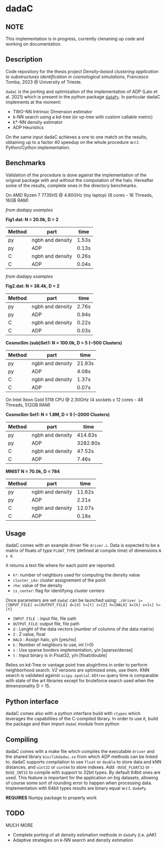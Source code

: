 # dadaC
## NOTE
This implementation is in progress, currently clenaning up code and working on documentation. 

## Description
Code repository for the thesis project *Density-based clustering application to substructures identification in cosmological simulations*, Francesco Tomba, 2023 @ University of Trieste.

`dadaC` is the porting and optimization of the implementation of ADP (Laio et al. 2021) which is present in the python package [`dadaPy`](https://github.com/sissa-data-science/DADApy).
In particular dadaC implements at the moment:

- TWO-NN Intrinsic Dimension estimator
- k-NN search using a kd-tree (or vp-tree with custom callable metric)
- k*-NN density estimator
- ADP Heuristics

On the same input dadaC achieves a one to one match on the results, obtaining up to a factor 40 speedup on the whole procedure w.r.t. Python/Cython implementation. 

## Benchmarks

Validation of the procedure is done against the implementation of the original package with and without the computation of the halo. Hereafter some of the results, complete ones in the directory benchmarks.

On AMD Ryzen 7 7735HS @ 4.80GHz (my laptop) (8 cores - 16 Threads, 16GB RAM)

_from dadapy examples_ 

**Fig1.dat:  N = 20.0k, D = 2**


| Method   | part             | time   |
|----------|------------------|--------|
| py       | ngbh and density | 1.53s  |
| py       | ADP              | 0.13s  |
| C        | ngbh and density | 0.26s  |
| C        | ADP              | 0.04s  |

_from dadapy examples_ 

**Fig2.dat:  N = 38.4k, D = 2**

| Method   | part             | time   |
|----------|------------------|--------|
| py       | ngbh and density | 2.76s  |
| py       | ADP              | 0.94s  |
| C        | ngbh and density | 0.22s  |
| C        | ADP              | 0.03s  |

**CosmoSim (sub)Set1:   N = 100.0k,   D = 5 (~500 Clusters)**

| Method   | part             | time   |
|----------|------------------|--------|
| py       | ngbh and density | 21.93s |
| py       | ADP              | 4.08s  |
| C        | ngbh and density | 1.37s  |
| C        | ADP              | 0.07s  |

On Intel Xeon Gold 5118 CPU @ 2.30GHz (4 sockets x 12 cores - 48 Threads, 512GB RAM)

**CosmoSim Set1:   N = 1.8M,     D = 5 (~2000 Clusters)**

| Method   | part             | time     |
|----------|------------------|----------|
| py       | ngbh and density | 414.83s  |
| py       | ADP              | 3282.80s |
| C        | ngbh and density | 47.52s   |
| C        | ADP              | 7.46s    |

**MNIST N = 70.0k,  D = 784**

| Method   | part             | time   |
|----------|------------------|--------|
| py       | ngbh and density | 11.62s |
| py       | ADP              | 2.21s  |
| C        | ngbh and density | 12.07s |
| C        | ADP              | 0.18s  |



## Usage

dadaC comes with an example driver file `driver.c`. Data is expected to be a matrix of floats of type `FLOAT_TYPE` (defined at compile time) of dimensions `N x d`.

It returns a text file where for each point are reported:

- `k*`: number of neighbors used for computing the density value 
- `cluster_idx`: cluster assignement of the point
- `rho`: value of the density
- `is_center`: flag for identifying cluster centers

Once parameters are set `dadaC` can be launched using:
`./driver i=[INPUT_FILE] o=[OUTPUT_FILE] d=[d] t=[t] z=[Z] h=[HALO] k=[k] s=[s] t=[t]`

- `INPUT_FILE `: input file, file path
- `OUTPUT_FILE`: output file, file path
- `d`        : Lenght of the data vectors (number of columns of the data matrix)
- `Z`	     : Z value, float
- `HALO`     : Assign halo, y/n [yes/no] 
- `k`	     : Number of neighbors to use, int (>0)
- `s`	     : Use sparse borders implementation, y/n [sparse/dense]
- `t`	     : Input binary is in Float32, y/n [float/double]

Relies on kd-Tree or vantage point tree alogirthms in order to perform neighborhood search. _V2_ versions are optimized ones, use them. KNN search is validated against `scipy.spatial.KDtree` query time is comparable with state of the art libraries except for bruteforce search used when the dimensionality D > 15. 

## Python interface

dadaC comes also with a python interface build with `ctypes` which leverages the capabilities of the C-compiled library. In order to use it, build the package and then import `dadaC` module from python

## Compiling

dadaC comes with a make file which compiles the executable `driver` and the shared library `bin/libdadac.so` from which ADP methods can be linked to.
dadaC supports compilation to use `float` or `double` to store data and kNN distances, and `uint32` or `uint64` to store indexes. 
Add `-DUSE_FLOAT32` or `-DUSE_INT32` to compile with support to 32bit types. By default 64bit ones are used. This feature is important for the application on big datasets, allowing of course some sort of rounding error to happen when processing data. 
Implementation with 64bit types results are binary equal w.r.t. `dadaPy`.



**REQUIRES** Numpy package to properly work

## TODO

MUCH MORE

- Complete porting of all density estimation methods in `dadaPy` (i.e. pAK)
- Adaptive strategies on k-NN search and density estimation


